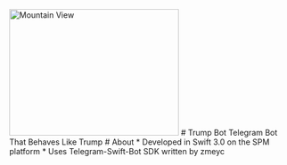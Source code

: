 <img src="https://i1.wp.com/digiday.com/wp-content/uploads/2015/07/trump-banner.png?resize=1600%2C380&ssl=1" alt="Mountain View" style="width:304px;height:228px;">
# Trump Bot
Telegram Bot That Behaves Like Trump
# About
* Developed in Swift 3.0 on the SPM platform
* Uses Telegram-Swift-Bot SDK written by zmeyc
